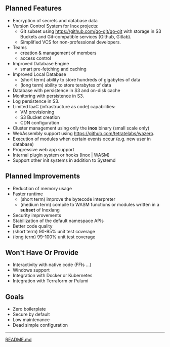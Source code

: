 ## Planned Features

- Encryption of secrets and database data
- Version Control System for Inox projects:
    - Git subset using https://github.com/go-git/go-git with storage in S3 Buckets and Git-compatible services (Github, Gitlab).
    - Simplified VCS for non-professional developers.
- Teams
    - creation & management of members
    - access control
- Improved Database Engine
    - smart pre-fetching and caching
- Improved Local Database
    - (short term) ability to store hundreds of gigabytes of data
    - (long term)  ability to store terabytes of data
- Database with persistence in S3 and on-disk cache
- Monitoring with persistence in S3.
- Log persistence in S3.
- Limited IaaC (infrastructure as code) capabilities:
    - VM provisioning
    - S3 Bucket creation
    - CDN configuration
- Cluster management using only the **inox** binary (small scale only)
- WebAssembly support using https://github.com/tetratelabs/wazero.
- Execution of modules when certain events occur (e.g. new user in database)
- Progressive web app support
- Internal plugin system or hooks (Inox | WASM)
- Support other init systems in addition to Systemd

## Planned Improvements

- Reduction of memory usage
- Faster runtime
    - (short term) improve the bytecode interpreter
    - (medium term) compile to WASM functions or modules written in a **subset** of Inoxlang
- Security improvements
- Stabilization of the default namespace APIs
- Better code quality
- (short term) 90-95% unit test coverage
- (long term) 99-100% unit test coverage

## Won't Have Or Provide 

- Interactivity with native code (FFIs ...)
- Windows support
- Integration with Docker or Kubernetes
- Integration with Terraform or Pulumi

## Goals

- Zero boilerplate
- Secure by default
- Low maintenance
- Dead simple configuration
___

[README.md](./README.md)